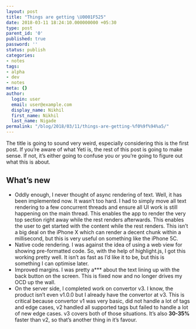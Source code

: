 ```yaml
---
layout: post
title: "Things are getting \U0001F525"
date: 2018-03-11 18:24:10.000000000 +05:30
type: post
parent_id: '0'
published: true
password: ''
status: publish
categories:
- notes
tags:
- alpha
- dev
- notes
meta: {}
author:
  login: user
  email: user@example.com
  display_name: Nikhil
  first_name: Nikhil
  last_name: Nigade
permalink: "/blog/2018/03/11/things-are-getting-%f0%9f%94%a5/"
---
```

<p>The title is going to sound very weird, especially considering this is the first post. If you’re aware of what Yeti is, the rest of this post is going to make sense. If not, it’s either going to confuse you or you’re going to figure out what this is about. </p>
<h2>What’s new</h2>
<ul>
<li>Oddly enough, I never thought of async rendering of text. Well, it has been implemented now. It wasn’t too hard. I had to simply move all text rendering to a few concurrent threads and ensure all UI work is still happening on the main thread. This enables the app to render the very top section right away while the rest renders afterwards. This enables the user to get started with the content while the rest renders. This isn’t a big deal on the iPhone X which can render a decent chunk within a millisecond, but this is very useful on something like the iPhone 5C.</li>
<li>Native code rendering. I was against the idea of using a web view for showing pre-formatted code. So, with the help of highlight.js, I got this working pretty well. It isn’t as fast as I’d like it to be, but this is something I can optimise later.</li>
<li>Improved margins. I was pretty a*** about the text lining up with the back button on the screen. This is fixed now and no longer drives my OCD up the wall.</li>
<li>On the server side, I completed work on convertor v3. I know, the product isn’t even v1.0.0 but I already have the convertor at v3. This is critical because convertor v1 was very basic, did not handle a lot of tags and edge cases, v2 handled all supported tags but failed to handle a lot of new edge cases. v3 covers both of those situations. It’s also <strong>30-35%</strong> faster than v2, so that’s another thing in it’s favour.</li>
</ul>
